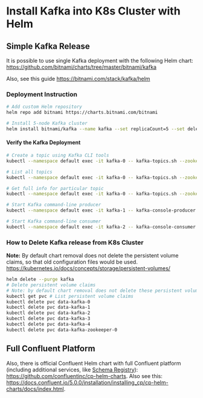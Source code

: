 # Install Kafka into K8s Cluster with Helm

## Simple Kafka Release

It is possible to use single Kafka deployment with the following Helm chart: <https://github.com/bitnami/charts/tree/master/bitnami/kafka>

Also, see this guide <https://bitnami.com/stack/kafka/helm>

### Deployment Instruction

```sh
# Add custom Helm repository
helm repo add bitnami https://charts.bitnami.com/bitnami

# Install 5-node Kafka cluster
helm install bitnami/kafka --name kafka --set replicaCount=5 --set deleteTopicEnable="true" --set logRetentionHours=24 --set defaultReplicationFactor=3 --set offsetsTopicReplicationFactor=3 --set transactionStateLogReplicationFactor=3 --set transactionStateLogMinIsr=3 --set numPartitions=16
```

#### Verify the Kafka Deployment

```sh
# Create a topic using Kafka CLI tools
kubectl --namespace default exec -it kafka-0 -- kafka-topics.sh --zookeeper kafka-zookeeper:2181 --create --topic test

# List all topics
kubectl --namespace default exec -it kafka-0 -- kafka-topics.sh --zookeeper kafka-zookeeper:2181 --list

# Get full info for particular topic
kubectl --namespace default exec -it kafka-0 -- kafka-topics.sh --zookeeper kafka-zookeeper:2181 --describe --topic test

# Start Kafka command-line producer
kubectl --namespace default exec -it kafka-1 -- kafka-console-producer.sh --broker-list localhost:9092 --topic test

# Start Kafka command-line consumer
kubectl --namespace default exec -it kafka-2 -- kafka-console-consumer.sh --bootstrap-server localhost:9092 --topic test --from-beginning
```

### How to Delete Kafka release from K8s Cluster

**Note:** By default chart removal does not delete the persistent volume claims, so that old configuration files would be used. <https://kubernetes.io/docs/concepts/storage/persistent-volumes/>

```sh
helm delete --purge kafka
# Delete persistent volume claims
# Note: by default chart removal does not delete these persistent volume claims, so that old configuration files would be used.
kubectl get pvc # List persistent volume claims
kubectl delete pvc data-kafka-0
kubectl delete pvc data-kafka-1
kubectl delete pvc data-kafka-2
kubectl delete pvc data-kafka-3
kubectl delete pvc data-kafka-4
kubectl delete pvc data-kafka-zookeeper-0
```

<!--
Kafka can be accessed via port 9092 on the following DNS name from within your cluster:

    kafka.default.svc.cluster.local

To create a topic run the following command:

    export POD_NAME=$(kubectl get pods --namespace default -l "app.kubernetes.io/name=kafka,app.kubernetes.io/instance=kafka,app.kubernetes.io/component=kafka" -o jsonpath="{.items[0].metadata.name}")
    kubectl --namespace default exec -it $POD_NAME -- kafka-topics.sh --create --zookeeper kafka-zookeeper:2181 --replication-factor 1 --partitions 1 --topic test

To list all the topics run the following command:

    export POD_NAME=$(kubectl get pods --namespace default -l "app.kubernetes.io/name=kafka,app.kubernetes.io/instance=kafka,app.kubernetes.io/component=kafka" -o jsonpath="{.items[0].metadata.name}")
    kubectl --namespace default exec -it $POD_NAME -- kafka-topics.sh --list --zookeeper kafka-zookeeper:2181

To start a kafka producer run the following command:

    export POD_NAME=$(kubectl get pods --namespace default -l "app.kubernetes.io/name=kafka,app.kubernetes.io/instance=kafka,app.kubernetes.io/component=kafka" -o jsonpath="{.items[0].metadata.name}")
    kubectl --namespace default exec -it $POD_NAME -- kafka-console-producer.sh --broker-list localhost:9092 --topic test

To start a kafka consumer run the following command:

    export POD_NAME=$(kubectl get pods --namespace default -l "app.kubernetes.io/name=kafka,app.kubernetes.io/instance=kafka,app.kubernetes.io/component=kafka" -o jsonpath="{.items[0].metadata.name}")
    kubectl --namespace default exec -it $POD_NAME -- kafka-console-consumer.sh --bootstrap-server localhost:9092 --topic test --from-beginning

To connect to your Kafka server from outside the cluster execute the following commands:

    kubectl port-forward --namespace default svc/kafka 9092:9092 &
    echo "Kafka Broker Endpoint: 127.0.0.1:9092"

    PRODUCER:
        kafka-console-producer.sh --broker-list 127.0.0.1:9092 --topic test
    CONSUMER:
        kafka-console-consumer.sh --bootstrap-server 127.0.0.1:9092 --topic test --from-beginning
-->

## Full Confluent Platform

Also, there is official Confluent Helm chart with full Confluent platform (including additional services, like [Schema Registry](https://docs.confluent.io/current/schema-registry/index.html)): <https://github.com/confluentinc/cp-helm-charts>. Also see this: <https://docs.confluent.io/5.0.0/installation/installing_cp/cp-helm-charts/docs/index.html>.
